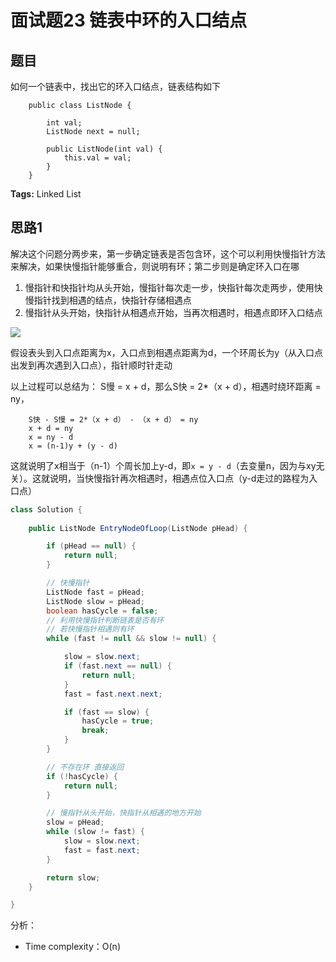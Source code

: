 # 面试题23 链表中环的入口结点

## 题目

如何一个链表中，找出它的环入口结点，链表结构如下
```
	public class ListNode {

    	int val;
    	ListNode next = null;

    	public ListNode(int val) {
        	this.val = val;
    	}
	}
```

**Tags:** Linked List

## 思路1 
解决这个问题分两步来，第一步确定链表是否包含环，这个可以利用快慢指针方法来解决，如果快慢指针能够重合，则说明有环；第二步则是确定环入口在哪
1. 慢指针和快指针均从头开始，慢指针每次走一步，快指针每次走两步，使用快慢指针找到相遇的结点，快指针存储相遇点
2. 慢指针从头开始，快指针从相遇点开始，当再次相遇时，相遇点即环入口结点

![](https://i.imgur.com/JP7DTK3.jpg)

假设表头到入口点距离为x，入口点到相遇点距离为d，一个环周长为y（从入口点出发到再次遇到入口点），指针顺时针走动

以上过程可以总结为：
S慢 = x + d，那么S快 = 2*（x + d），相遇时绕环距离 = ny，
```
    S快 - S慢 = 2*（x + d） - （x + d） = ny
    x + d = ny
	x = ny - d
	x = (n-1)y + (y - d)
```
这就说明了x相当于（n-1）个周长加上y-d，即`x = y - d`（去变量n，因为与xy无关）。这就说明，当快慢指针再次相遇时，相遇点位入口点（y-d走过的路程为入口点）

```java
class Solution { 
  
 	public ListNode EntryNodeOfLoop(ListNode pHead) {

        if (pHead == null) {
            return null;
        }

        // 快慢指针
        ListNode fast = pHead;
        ListNode slow = pHead;
        boolean hasCycle = false;
        // 利用快慢指针判断链表是否有环
        // 若快慢指针相遇则有环
        while (fast != null && slow != null) {

            slow = slow.next;
            if (fast.next == null) {
                return null;
            }
            fast = fast.next.next;

            if (fast == slow) {
                hasCycle = true;
                break;
            }
        }

        // 不存在环 直接返回
        if (!hasCycle) {
            return null;
        }

        // 慢指针从头开始，快指针从相遇的地方开始
        slow = pHead;
        while (slow != fast) {
            slow = slow.next;
            fast = fast.next;
        }

        return slow;
    }

}
```
分析：

- Time complexity：O(n)